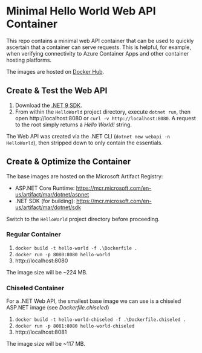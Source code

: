 # Minimal Hello World Web API Container

This repo contains a minimal web API container that can be used to quickly ascertain that a container can serve requests. This is helpful, for example, when verifying connectivity to Azure Container Apps and other container hosting platforms.

The images are hosted on [Docker Hub](https://hub.docker.com/r/simonkurtzmsft/minimal-hello-world-web).

## Create & Test the Web API

1. Download the [.NET 9 SDK](https://dotnet.microsoft.com/download/dotnet/9.0).
1. From within the `HelloWorld` project directory, execute `dotnet run`, then open http://localhost:8080 or `curl -v http://localhost:8080`. A request to the root simply returns a *Hello World!* string.

The Web API was created via the .NET CLI (`dotnet new webapi -n HelloWorld`), then stripped down to only contain the essentials.

## Create & Optimize the Container

The base images are hosted on the Microsoft Artifact Registry:

- ASP.NET Core Runtime: https://mcr.microsoft.com/en-us/artifact/mar/dotnet/aspnet
- .NET SDK (for building): https://mcr.microsoft.com/en-us/artifact/mar/dotnet/sdk

Switch to the `HelloWorld` project directory before proceeding.

### Regular Container

1. `docker build -t hello-world -f .\Dockerfile .`
1. `docker run -p 8080:8080 hello-world`
1. http://localhost:8080

The image size will be ~224 MB.

### Chiseled Container

For a .NET Web API, the smallest base image we can use is a chiseled ASP.NET image (see *Dockerfile.chiseled*)

1. `docker build -t hello-world-chiseled -f .\Dockerfile.chiseled .`
1. `docker run -p 8081:8080 hello-world-chiseled`
1. http://localhost:8081

The image size will be ~117 MB.
